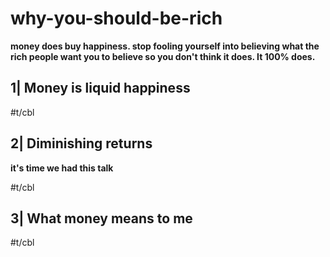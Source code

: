 # why-you-should-be-rich

**money does buy happiness. stop fooling yourself into believing what the rich people want you to believe so you don't think it does. It 100% does.**


## 1| Money is liquid happiness

#t/cbl

## 2| Diminishing returns

**it's time we had this talk**

#t/cbl

## 3| What money means to me

#t/cbl